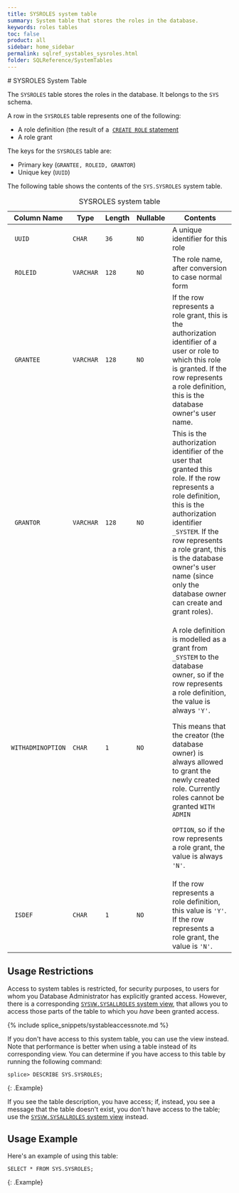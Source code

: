 ```yaml
---
title: SYSROLES system table
summary: System table that stores the roles in the database.
keywords: roles tables
toc: false
product: all
sidebar: home_sidebar
permalink: sqlref_systables_sysroles.html
folder: SQLReference/SystemTables
---
```

<section>
<div class="TopicContent" data-swiftype-index="true" markdown="1">
# SYSROLES System Table

The `SYSROLES` table stores the roles in the database. It belongs to the `SYS` schema.

A row in the `SYSROLES` table represents one of the following:

* A role definition (the result of a &nbsp;[`CREATE ROLE`
  statement](sqlref_statements_createrole.html)
* A role grant

The keys for the `SYSROLES` table are:

* Primary key (`GRANTEE, ROLEID, GRANTOR`)
* Unique key (`UUID`)

The following table shows the contents of the `SYS.SYSROLES` system table.

<table>
    <caption>SYSROLES system table</caption>
    <col />
    <col />
    <col />
    <col />
    <col />
    <thead>
        <tr>
            <th>Column Name</th>
            <th>Type</th>
            <th>Length</th>
            <th>Nullable</th>
            <th>Contents</th>
        </tr>
    </thead>
    <tbody>
        <tr>
            <td><code> UUID</code></td>
            <td><code>CHAR</code></td>
            <td><code>36</code></td>
            <td><code>NO</code></td>
            <td>A unique identifier for this role</td>
        </tr>
        <tr>
            <td><code> ROLEID</code></td>
            <td><code>VARCHAR</code></td>
            <td><code>128</code></td>
            <td><code>NO</code></td>
            <td>The role name, after conversion to case normal form</td>
        </tr>
        <tr>
            <td><code> GRANTEE</code></td>
            <td><code>VARCHAR</code></td>
            <td><code>128</code></td>
            <td><code>NO</code></td>
            <td>If the row represents a role grant, this is the authorization
			identifier of a user or role to which this role is granted. If the row
		represents a role definition, this is the database owner's user name.</td>
        </tr>
        <tr>
            <td><code> GRANTOR</code></td>
            <td><code>VARCHAR</code></td>
            <td><code>128</code></td>
            <td><code>NO</code></td>
            <td>This is the authorization identifier of the user that granted
			this role. If the row represents a role definition, this is the authorization
			identifier <code>_SYSTEM</code>. If the row represents a role grant, this is the database
			owner's user name (since only the database owner can create and grant roles).
		</td>
        </tr>
        <tr>
            <td><code>WITHADMINOPTION</code></td>
            <td><code>CHAR</code></td>
            <td><code>1</code></td>
            <td><code>NO</code></td>
            <td>
                <p class="noSpaceAbove">A role definition is modelled as a grant from <code>_SYSTEM</code> to the
			database owner, so if the row represents a role definition, the value is always
			<code>'Y'</code>. </p>
                <p>This means that the creator (the database owner) is always allowed
			to grant the newly created role. Currently roles cannot be granted <code>WITH ADMIN
			OPTION</code>, so if the row represents a role grant, the value is always
		<code>'N'</code>.</p>
            </td>
        </tr>
        <tr>
            <td><code> ISDEF</code></td>
            <td><code>CHAR</code></td>
            <td><code>1</code></td>
            <td><code>NO</code></td>
            <td>If the row represents a role definition, this value is
		<code>'Y'</code>. If the row represents a role grant, the value is <code>'N'</code>.</td>
        </tr>
    </tbody>
</table>


## Usage Restrictions

Access to system tables is restricted, for security purposes, to users for whom you Database Administrator has explicitly granted access. However, there is a corresponding [`SYSVW.SYSALLROLES` system view](sqlref_sysviews_sysallroles.html), that allows you to access those parts of the table to which you _have_ been granted access.

{% include splice_snippets/systableaccessnote.md %}

If you don't have access to this system table, you can use the view instead. Note that performance is better when using a table instead of its corresponding view. You can determine if you have access to this table by running the following command:

```
splice> DESCRIBE SYS.SYSROLES;
```
{: .Example}

If you see the table description, you have access; if, instead, you see a message that the table doesn't exist, you don't have access to the table; use the [`SYSVW.SYSALLROLES` system view](sqlref_sysviews_sysallroles.html) instead.

## Usage Example

Here's an example of using this table:

```
SELECT * FROM SYS.SYSROLES;
```
{: .Example}


</div>
</section>
